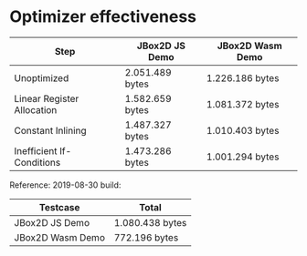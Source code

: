 # Optimizer effectiveness

Step                       |JBox2D JS Demo  |JBox2D Wasm Demo
---------------------------|----------------|--------------------
Unoptimized                |2.051.489 bytes |1.226.186 bytes
Linear Register Allocation |1.582.659 bytes |1.081.372 bytes
Constant Inlining          |1.487.327 bytes |1.010.403 bytes
Inefficient If-Conditions  |1.473.286 bytes |1.001.294 bytes

Reference: 2019-08-30 build:

Testcase          |Total     
------------------|----------------
JBox2D JS Demo    |1.080.438 bytes 
JBox2D Wasm Demo  |  772.196 bytes    
